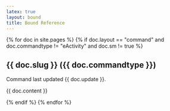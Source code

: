 ```yaml
---
latex: true
layout: bound
title: Bound Reference
---
```


{% for doc in site.pages %}
  {% if doc.layout == "command" and doc.commandtype != "eActivity" and doc.sm != true %}

<div style="break-inside: avoid" markdown="1">

## {{ doc.slug }} ({{ doc.commandtype }})

Command last updated {{ doc.update }}.

{{ doc.content }}

</div>

  {% endif %}
{% endfor %}
